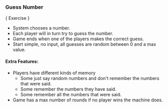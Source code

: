 ### Guess Number

{ Exercise }  

- System chooses a number.
- Each player will in turn try to guess the number.
- Game ends when one of the players makes the correct guess.
- Start simple, no input, all guesses are random between 0 and a max value.  

#### Extra Features:
- Players have different kinds of memory
  - Some just say random numbers and don't remember the numbers that were said.
  - Some remember the numbers they have said.
  - Some remember all the numbers that were said.
- Game has a max number of rounds if no player wins the machine does.